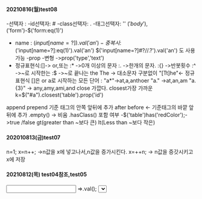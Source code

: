 #### 20210816(월)test08
-선택자     :   -id선택자:       #
                -class선택자:    .
                -태그선택자:     ''   $('body'),$('form')-$('form:eq(1)')
- name      : $(input[name=?]).val('an') -중복시 :$('input[name=?]:eq(1)').val('an')
$('input[name=?]#?//.?').val('an') 도 사용 가능
-prop  -변형 ->prop('type','text')
-  정규표현식:[]-> or,또는 
            :*  ->0개 이상의 문자
            :.  ->한개의 문자.
            :{} ->반봇횟수
            :^  ->~로 시작한는
            :$  ->~로 끝나는 
the  The  -> 대소문자 구분없이   "[Tt]he"<- 정규표현식  []은 or
a로 시작하는 모든 단어 : "a*"->at,a,anthoer
"a." ->at,an,am
"a.{3}"  -> any,amy,ami,and
close 가깝다.
closest가장 가까운
k=$("#a").closest('table').prop('id')

append  prepend 기준 태그의 안쪽 앞뒤에 추가
after   before <- 기준태그의 바깥 앞뒤에 추가
.empty()  -> 비움
.hasClass()  포함 여부 -$('table')has('redColor');->true /false
gt(greater than  ~보다 큰)
lt(Less than ~보다 작은)
#### 202010813(금)test07
n=1;
x=n++; ->n값을 x에 넣고나서,n값을 증가시킨다.
x=++n;  -> n값을 증갓시키고 x에 저장

#### 20210812(목) test04참조,test05
<input type=text/hidden/numer/date/datetime/money/textarea...>  =>.val();
<select>,<textarea>=val();
<input type=radio/checkbox>  =>.is(":checked")=>true/false
값 화면에 추가 :.text(문자열 그대로 표시)//.html(문자열을 hhtml태그로 인식/화면에 그리기)
- 뛰어쓰기:&nbsp;
- 기본 선택:checked//seleted


#### 20210811(수)test03
- 콜백 : 실행을 등록해 놓고 맞으면 웹브라우저가 실행
- <form action="서브프로그램" method="post/get">
    <input>....
    <input type=submit/reset> =방와쇠(데이터를 서버에 전달)/입력태그를 비움.
  </from>\
  이벤트(event):on
    blur:focus가 떠났을 떄
    focus:마우스 왼쪽버튼이 눌려서 focus가 들어왔을떄.
    click:마우스 왼쪽 버튼이 클릭됐을 때
    dlbclick:마우스 왼쪽버튼이 더블 클릭 됐을 때
    change:html tag안의 값이변경 됐을떄 
    
-lable태그:for 속성을 사용하여 다른 요소와 결합할 수 있으며, 이때 <label> 요소의 for 속성값은 결합하고자 하는 요소의 id 속성값과 같아야. 요소를 결합하고자 하는 요소 내부에 위치시키면 for 속성을 사용하지 않더라도 해당 요소와 결합시킬 수 있습니다.텍스트를 클릭할 경우 <label> 요소와 연결된 요소를 곧바로 선택할 수 있어 사용자의 편의성을 높일 수 있습니다.
  - fadein(1000)/show() 서서히 나타남.fadein은 시간정살수있음//바로사라짐
  - fadeout(1000)/hide() 시간으로 사라짐//바로사라짐
  $(document).ready(function(){
      이거는 페이지가 준비되고 바로 실행 (초기값 줄수있음)
  })
  .on("액션","id","function")

  -style .변수 {}->   $().addclass('변수')  ->remeveclass()써

  

#### 20210810(화) -test02
- 자바 스크립트 배열 선언: var ar=[10];//var ar=new Array(10);  =길이가 10인 배열선언. 
자바 ArrayList와 비슷(추가 /삭제 수정이 자유롭다.)

1.추가:push() -> 인덱스 마지막에 추가-자바의 add()와 동일
-배열 출력:ar[index]
2. 수정 :ar[index]=값
3. 삭제: -3가지: -첫 인덱스 값 삭제: shift(); -리턴값으로 사용가능
                -delete a[index];
                -마지막 인덱스 값 삭제:k=a.pop(); - 리턴값으로 삭제한 값을 받음.          

- getElementsByName 은 배열로 호출 [] 인덱스값을 넣어줘야함.

- input 태크- 스트링으로 입력됨.

- setTimeout// clearTimeout(특정시간후 취소할떄사용.)
(일정 시간후에 1회 실행/취소) :
function getResult(){
    setTimeout(showText,3000);
}
function showText(){
    document.getElementsByName('point')[0].value="3초가 지났습니다."
}

- setInterval // clearlnterval
(일정 시간 간격으로 실행/취소)
timer=setInterval(showText,2000);//clearInterval(timer)
-자바스크립트 객체: vs배열은 순서가 있지만 자바스크립트는 순서가 의미가 없다.
선언-var obj={};->빈객체선언 ,객체는 k-v로 이루어짐(json(제이슨)포맷(형식).)
추가:obj['key']='v';  -v에는 함수도 사용가능 ->{key:funciont(){},함수()}
wkqktm

####
자바스크립트
특징  - 배열이 java- ArrayList와 많이 비슷.
     - 문법이 자바와 많이 비슷 .
     - 타입 선언이 없다.  타입 이 유연하게 바뀜.

1. 변수선언: 반드시 할 필요가 없다.
- ex) i=0;  -> var i=0;  ->let i=0;
 상수 :const k=1.23;
 
 2.  연산자 : 자바와 동일(사용법, 문법)!
 - a+b+c+d 중 하나라도 문자열이면 연결연산자 사용됨.

 &&절대경로:Root로부터의 경로명
-/Program File/Realtec

   상대경로:다른 폴더로 부터의 경로명(현재 내 폴더가 기준이 됨.)
   구분 : .(현재 폴더), ..(상위 폴더)

  -  interactive(상호작용)//사람<=> 컴퓨터
  1.alert(); 메서지 확인
  2.consloe.log();  콘솔창에 나옴 프로그램이 멈추지않고 메서지 나옴.
  3.confirm();y/n -> 결과 값을 받아서 사용가능(true/false)
    -k=confirm("종류하시겠습니까?");
    if(k==true){
        alert("종류합니다.");
    }else{
        alert("예전으로 돌아갑니다.");
    }


  4.prompt();사용자의 입력 데이터를 받아들임
        k=prompt("이름을 입력하세요.","문");
        alert(k);
        document.write(k);

        k=prompt("이름:");
        if(k==""){
            alert("다시.");
            
        }else{
            alert("너의 이름은:"+k);

추가.자바스크립트는 타입 구분없어서 문자열 비교시 k==""/k=='' 문자열,숫자 비교 타입 없음 
if(){
    let i=0;   ->let 으로 구분하면 사용 법위가 지정됨.  let않붙이고 선언하면 전역변수:범위에 속하지 않음.
}i=4


- 함수(function)

선언: function a(b,c){ -반환값 타입선언 없음. 매개변수도 타입 없이.
    return- 있으면 반환값 있는 함수/
            없으면 반환값 없는 함수.-> 없는 함수도 함수 중간에 return(호출했던부위로 돌아감)사용 가능 .단,반환값은 없음.           
}



